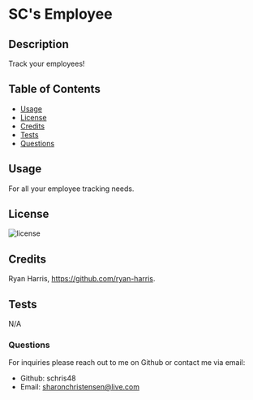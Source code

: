 
  
  # SC's Employee

  ## Description
  Track your employees!

  ## Table of Contents
  - [Usage](#usage)
  - [License](#license)
  - [Credits](#credits)
  - [Tests](#tests)
  - [Questions](#questions)

  ## Usage
  For all your employee tracking needs.

  ## License

  ![license](https://img.shields.io/badge/license-MIT-blueviolet.png)

  ## Credits
  Ryan Harris, https://github.com/ryan-harris.

  ## Tests
  N/A
  
  ### Questions
  For inquiries please reach out to me on Github or contact me via email:
  - Github: schris48
  - Email: sharonchristensen@live.com
  